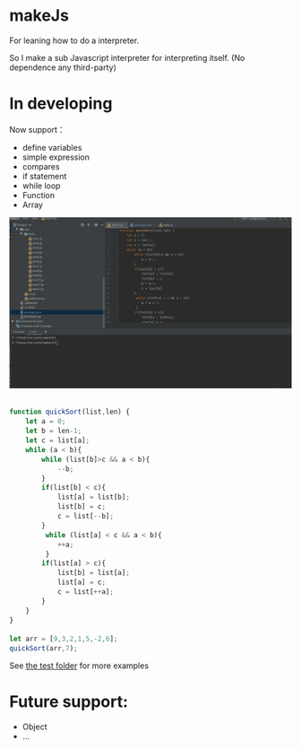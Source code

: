 # makeJs

For leaning how to do a interpreter. 

So I make a sub Javascript interpreter for interpreting itself.
(No dependence any third-party)


# In developing

Now support：

* define variables
* simple expression
* compares
* if statement
* while loop
* Function
* Array


![demo.jpg](/demo.gif)

```js

function quickSort(list,len) {
    let a = 0;
    let b = len-1;
    let c = list[a];
    while (a < b){
        while (list[b]>c && a < b){
            --b;
        }
        if(list[b] < c){
            list[a] = list[b];
            list[b] = c;
            c = list[--b];
        }
         while (list[a] < c && a < b){
            ++a;
         }
        if(list[a] > c){
            list[b] = list[a];
            list[a] = c;
            c = list[++a];
        }
    }
}

let arr = [9,3,2,1,5,-2,6];
quickSort(arr,7);

```

See <a href="https://github.com/zuluoaaa/makeJs/tree/master/test">the test folder</a> for more examples
 
 # Future support:
 * Object
 * ...
 
 
 
